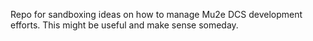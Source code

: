 Repo for sandboxing ideas on how to manage Mu2e DCS development efforts. This might be useful and make sense someday.
